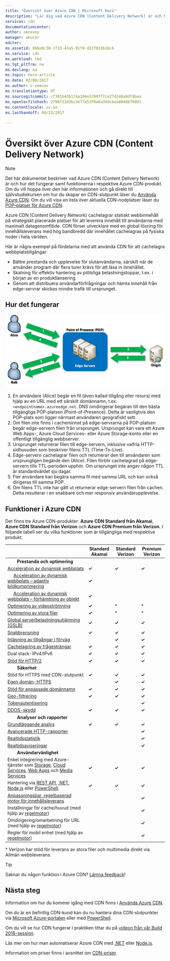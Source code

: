```yaml
---
title: "Översikt över Azure CDN | Microsoft Docs"
description: "Lär dig vad Azure CDN (Content Delivery Network) är och hur du använder det för att leverera innehåll med hög bandbredd genom att cachelagra blobbar och statiskt innehåll."
services: cdn
documentationcenter: 
author: smcevoy
manager: akucer
editor: 
ms.assetid: 866e0c30-1f33-43a5-91f0-d22f033b16c6
ms.service: cdn
ms.workload: tbd
ms.tgt_pltfrm: na
ms.devlang: na
ms.topic: hero-article
ms.date: 02/08/2017
ms.author: v-semcev
ms.translationtype: HT
ms.sourcegitcommit: cf381b43b174a104e5709ff7ce27d248a0dfdbea
ms.openlocfilehash: 2706f22d2bc3e77a53f0a6a39dcbea8048879d01
ms.contentlocale: sv-se
ms.lasthandoff: 08/23/2017

---
```

# <a name="overview-of-the-azure-content-delivery-network-cdn"></a>Översikt över Azure CDN (Content Delivery Network)
> [!NOTE]
> Det här dokumentet beskriver vad Azure CDN (Content Delivery Network) är och hur det fungerar samt funktionerna i respektive Azure CDN-produkt.  Om du vill hoppa över den här informationen och gå direkt till självstudiekursen om hur du skapar en CDN-slutpunkt läser du [Använda Azure CDN](cdn-create-new-endpoint.md).  Om du vill visa en lista över aktuella CDN-nodplatser läser du [POP-platser för Azure CDN](cdn-pop-locations.md).
> 
> 

Azure CDN (Content Delivery Network) cachelagrar statiskt webbinnehåll på strategiskt placerade platser för att leverera innehåll till användarna med maximalt datagenomflöde.  CDN förser utvecklare med en global lösning för innehållsleverans med hög bandbredd där innehållet cachelagras på fysiska noder i hela världen. 

Här är några exempel på fördelarna med att använda CDN för att cachelagra webbplatstillgångar:

* Bättre prestanda och upplevelse för slutanvändarna, särskilt när de använder program där flera turer krävs för att läsa in innehållet.
* Skalning för effektiv hantering av plötsliga belastningstoppar, t.ex. i början av en produktlansering.
* Genom att distribuera användarförfrågningar och hämta innehåll från edge-servrar skickas mindre trafik till ursprunget.

## <a name="how-it-works"></a>Hur det fungerar
![Översikt över CDN](./media/cdn-overview/cdn-overview.png)

1. En användare (Alice) begär en fil (även kallad tillgång eller resurs) med hjälp av en URL med ett särskilt domännamn, t.ex. `<endpointname>.azureedge.net`.  DNS omdirigerar begäran till den bästa tillgängliga POP-platsen (Point-of-Presence).  Detta är vanligtvis den POP-plats som ligger närmast användaren geografiskt sett.
2. Om filen inte finns i cacheminnet på edge-servrarna på POP-platsen begär edge-servern filen från ursprunget.  Ursprunget kan vara ett Azure Web Apps-, Azure Cloud Services- eller Azure Storage-konto eller en offentligt tillgänglig webbserver.
3. Ursprunget returnerar filen till edge-servern, inklusive valfria HTTP-sidhuvuden som beskriver filens TTL (Time-To-Live).
4. Edge-servern cachelagrar filen och returnerar den till användaren som ursprungligen begärde den (Alice).  Filen förblir cachelagrad på edge-servern tills TTL-perioden upphör.  Om ursprunget inte angav någon TTL är standardvärdet sju dagar.
5. Fler användare kan begära samma fil med samma URL och kan också dirigeras till samma POP.
6. Om filens TTL inte har gått ut returnerar edge-servern filen från cachen.  Detta resulterar i en snabbare och mer responsiv användarupplevelse.

## <a name="azure-cdn-features"></a>Funktioner i Azure CDN
Det finns tre Azure CDN-produkter:  **Azure CDN Standard från Akamai**, **Azure CDN Standard från Verizon** och **Azure CDN Premium från Verizon**.  I följande tabell ser du vilka funktioner som är tillgängliga med respektive produkt.

|  | Standard Akamai | Standard Verizon | Premium Verizon |
| --- | --- | --- | --- |
| &nbsp;&nbsp;&nbsp;&nbsp;&nbsp;&nbsp;&nbsp; __Prestanda och optimering__ |
| [Acceleration av dynamisk webbplats](https://docs.microsoft.com/azure/cdn/cdn-dynamic-site-acceleration) | **&#x2713;**  | **&#x2713;** | **&#x2713;** |
| &nbsp;&nbsp;&nbsp;&nbsp;&nbsp;[Acceleration av dynamisk webbplats – adaptiv bildkomprimering](https://docs.microsoft.com/azure/cdn/cdn-dynamic-site-acceleration#adaptive-image-compression-akamai-only) | **&#x2713;**  |  |  |
| &nbsp;&nbsp;&nbsp;&nbsp;&nbsp;[Acceleration av dynamisk webbplats – förhämtning av objekt](https://docs.microsoft.com/azure/cdn/cdn-dynamic-site-acceleration#object-prefetch-akamai-only) | **&#x2713;**  |  |  |
| [Optimering av videoströmning](https://docs.microsoft.com/azure/cdn/cdn-media-streaming-optimization) | **&#x2713;**  | \* |  \* |
| [Optimering av stora filer](https://docs.microsoft.com/azure/cdn/cdn-large-file-optimization) | **&#x2713;**  | \* |  \* |
| [Global serverbelastningsutjämning (GSLB)](https://docs.microsoft.com/azure/traffic-manager/traffic-manager-load-balancing-azure) |**&#x2713;** |**&#x2713;** |**&#x2713;** |
| [Snabbrensning](cdn-purge-endpoint.md) |**&#x2713;** |**&#x2713;** |**&#x2713;** |
| [Inläsning av tillgångar i förväg](cdn-preload-endpoint.md) | |**&#x2713;** |**&#x2713;** |
| [Cachelagring av frågesträngar](cdn-query-string.md) |**&#x2713;** |**&#x2713;** |**&#x2713;** |
| Dual stack-IPv4/IPv6 |**&#x2713;** |**&#x2713;** |**&#x2713;** |
| [Stöd för HTTP/2](cdn-http2.md) |**&#x2713;** |**&#x2713;** |**&#x2713;** |
| &nbsp;&nbsp;&nbsp;&nbsp;&nbsp;&nbsp;&nbsp; __Säkerhet__ |
| Stöd för HTTPS med CDN-slutpunkt |**&#x2713;** |**&#x2713;** |**&#x2713;** |
| [Egen domän-HTTPS](cdn-custom-ssl.md) | |**&#x2713;** |**&#x2713;** |
| [Stöd för anpassade domännamn](cdn-map-content-to-custom-domain.md) |**&#x2713;** |**&#x2713;** |**&#x2713;** |
| [Geo-filtrering](cdn-restrict-access-by-country.md) |**&#x2713;** |**&#x2713;** |**&#x2713;** |
| [Tokenautentisering](cdn-token-auth.md)|  |  |**&#x2713;**| 
| [DDOS-skydd](https://www.us-cert.gov/ncas/tips/ST04-015) |**&#x2713;** |**&#x2713;** |**&#x2713;** |
| &nbsp;&nbsp;&nbsp;&nbsp;&nbsp;&nbsp;&nbsp; __Analyser och rapporter__ |
| [Grundläggande analys](cdn-analyze-usage-patterns.md) | **&#x2713;** |**&#x2713;** |**&#x2713;** |
| [Avancerade HTTP-rapporter](cdn-advanced-http-reports.md) | | |**&#x2713;** |
| [Realtidsstatistik](cdn-real-time-stats.md) | | |**&#x2713;** |
| [Realtidsaviseringar](cdn-real-time-alerts.md) | | |**&#x2713;** |
| &nbsp;&nbsp;&nbsp;&nbsp;&nbsp;&nbsp;&nbsp; __Användarvänlighet__ |
| Enkel integrering med Azure-tjänster som [Storage](cdn-create-a-storage-account-with-cdn.md), [Cloud Services](cdn-cloud-service-with-cdn.md), [Web Apps](../app-service-web/app-service-web-tutorial-content-delivery-network.md) och [Media Services](../media-services/media-services-portal-manage-streaming-endpoints.md) |**&#x2713;** |**&#x2713;** |**&#x2713;** |
| Hantering via [REST API](https://msdn.microsoft.com/library/mt634456.aspx), [.NET](cdn-app-dev-net.md), [Node.js](cdn-app-dev-node.md) eller [PowerShell](cdn-manage-powershell.md). |**&#x2713;** |**&#x2713;** |**&#x2713;** |
| [Anpassningsbar, regelbaserad motor för innehållsleverans](cdn-rules-engine.md) | | |**&#x2713;** |
| Inställningar för cache/huvud (med hjälp av [regelmotor](cdn-rules-engine.md)) | | |**&#x2713;** |
| Omdirigering/omarbetning för URL (med hjälp av [regelmotor](cdn-rules-engine.md)) | | |**&#x2713;** |
| Regler för mobil enhet (med hjälp av [regelmotor](cdn-rules-engine.md)) | | |**&#x2713;** |

\* Verizon har stöd för leverans av stora filer och multimedia direkt via Allmän webbleverans.


> [!TIP]
> Saknar du någon funktion i Azure CDN?  [Lämna feedback](https://feedback.azure.com/forums/169397-cdn)! 
> 
> 

## <a name="next-steps"></a>Nästa steg
Information om hur du kommer igång med CDN finns i [Använda Azure CDN](cdn-create-new-endpoint.md).

Om du är en befintlig CDN-kund kan du nu hantera dina CDN-slutpunkter via [Microsoft Azure-portalen](https://portal.azure.com) eller med [PowerShell](cdn-manage-powershell.md).

Om du vill se hur CDN fungerar i praktiken tittar du på [videon från vår Build 2016-session](https://azure.microsoft.com/documentation/videos/build-2016-leveraging-the-new-azure-cdn-apis-to-build-wicked-fast-applications/).

Läs mer om hur man automatiserar Azure CDN med [.NET](cdn-app-dev-net.md) eller [Node.js](cdn-app-dev-node.md).

Information om priser finns i avsnittet om [CDN-priser](https://azure.microsoft.com/pricing/details/cdn/).


